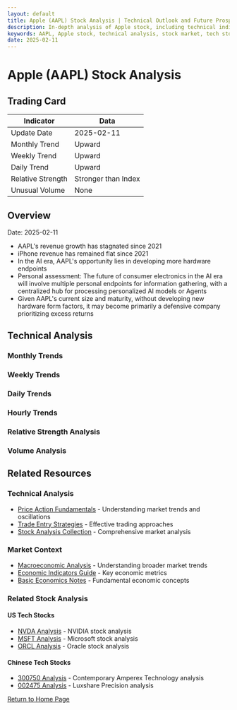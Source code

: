 ```yaml
---
layout: default
title: Apple (AAPL) Stock Analysis | Technical Outlook and Future Prospects
description: In-depth analysis of Apple stock, including technical indicators, revenue trends, and strategic positioning in the AI era. Comprehensive insights for investors considering AAPL investment.
keywords: AAPL, Apple stock, technical analysis, stock market, tech stocks, iPhone maker, AI stocks, consumer electronics, market analysis, trading strategy, stock valuation, revenue growth
date: 2025-02-11
---
```


# Apple (AAPL) Stock Analysis

## Trading Card

| Indicator | Data |
|-----------|------|
| Update Date | 2025-02-11 |
| Monthly Trend | Upward |
| Weekly Trend | Upward |
| Daily Trend | Upward |
| Relative Strength | Stronger than Index |
| Unusual Volume | None |

## Overview

Date: 2025-02-11

- AAPL's revenue growth has stagnated since 2021
- iPhone revenue has remained flat since 2021
- In the AI era, AAPL's opportunity lies in developing more hardware endpoints
- Personal assessment: The future of consumer electronics in the AI era will involve multiple personal endpoints for information gathering, with a centralized hub for processing personalized AI models or Agents
- Given AAPL's current size and maturity, without developing new hardware form factors, it may become primarily a defensive company prioritizing excess returns

## Technical Analysis

### Monthly Trends

### Weekly Trends

### Daily Trends

### Hourly Trends

### Relative Strength Analysis

### Volume Analysis

## Related Resources

### Technical Analysis
- [Price Action Fundamentals](./PriceAction.html) - Understanding market trends and oscillations
- [Trade Entry Strategies](./TradeIn.html) - Effective trading approaches
- [Stock Analysis Collection](./stock-analysis.html) - Comprehensive market analysis

### Market Context
- [Macroeconomic Analysis](./MacroEco.html) - Understanding broader market trends
- [Economic Indicators Guide](./EIforP.html) - Key economic metrics
- [Basic Economics Notes](./BasicEconomicsNote.html) - Fundamental economic concepts

### Related Stock Analysis
#### US Tech Stocks
- [NVDA Analysis](./NVDA.html) - NVIDIA stock analysis
- [MSFT Analysis](./MSFT.html) - Microsoft stock analysis
- [ORCL Analysis](./ORCL.html) - Oracle stock analysis

#### Chinese Tech Stocks
- [300750 Analysis](./300750.html) - Contemporary Amperex Technology analysis
- [002475 Analysis](./002475.html) - Luxshare Precision analysis

[Return to Home Page](./index.html)